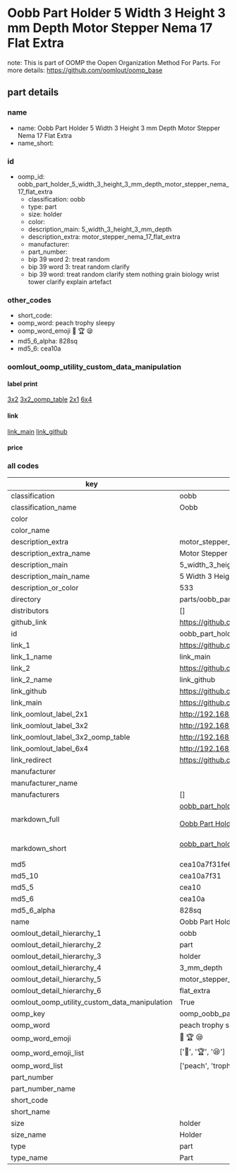 # Oobb Part Holder 5 Width 3 Height 3 mm Depth Motor Stepper Nema 17 Flat Extra  

note: This is part of OOMP the Oopen Organization Method For Parts. For more details: https://github.com/oomlout/oomp_base

##  part details
  







### name
* name: Oobb Part Holder 5 Width 3 Height 3 mm Depth Motor Stepper Nema 17 Flat Extra
* name_short: 
### id
* oomp_id: oobb_part_holder_5_width_3_height_3_mm_depth_motor_stepper_nema_17_flat_extra
  * classification: oobb
  * type: part
  * size: holder
  * color: 
  * description_main: 5_width_3_height_3_mm_depth
  * description_extra: motor_stepper_nema_17_flat_extra
  * manufacturer: 
  * part_number: 
  * bip 39 word 2: treat random
  * bip 39 word 3: treat random clarify
  * bip 39 word: treat random clarify stem nothing grain biology wrist tower clarify explain artefact

### other_codes
* short_code: 
* oomp_word: peach trophy sleepy
* oomp_word_emoji :peach: :trophy: :sleepy:
* md5_6_alpha: 828sq
* md5_6: cea10a






### oomlout_oomp_utility_custom_data_manipulation
#### label print
[3x2](http://192.168.1.245:1112/?label=oomp%20828sq)
[3x2_oomp_table](http://192.168.1.108:1112/?label=oomp%20828sq)
[2x1](http://192.168.1.242:1112/?label=oomp%20828sq)
[6x4](http://192.168.1.55:1112/?label=oomp%20828sq)    

#### link

[link_main](https://github.com/oomlout/oomlout_oomp_version_1_messy/tree/main/parts/oobb_part_holder_5_width_3_height_3_mm_depth_motor_stepper_nema_17_flat_extra) [link_github](https://github.com/oomlout/oomlout_oomp_version_1_messy/tree/main/parts/oobb_part_holder_5_width_3_height_3_mm_depth_motor_stepper_nema_17_flat_extra)                             

#### price







### all codes 
| key | value |  
| --- | --- |  
| classification | oobb |  
| classification_name | Oobb |  
| color |  |  
| color_name |  |  
| description_extra | motor_stepper_nema_17_flat_extra |  
| description_extra_name | Motor Stepper Nema 17 Flat Extra |  
| description_main | 5_width_3_height_3_mm_depth |  
| description_main_name | 5 Width 3 Height 3 mm Depth |  
| description_or_color | 533 |  
| directory | parts/oobb_part_holder_5_width_3_height_3_mm_depth_motor_stepper_nema_17_flat_extra |  
| distributors | [] |  
| github_link | https://github.com/oomlout/oomlout_oomp_part_src/tree/main/parts/oobb_part_holder_5_width_3_height_3_mm_depth_motor_stepper_nema_17_flat_extra |  
| id | oobb_part_holder_5_width_3_height_3_mm_depth_motor_stepper_nema_17_flat_extra |  
| link_1 | https://github.com/oomlout/oomlout_oomp_version_1_messy/tree/main/parts/oobb_part_holder_5_width_3_height_3_mm_depth_motor_stepper_nema_17_flat_extra |  
| link_1_name | link_main |  
| link_2 | https://github.com/oomlout/oomlout_oomp_version_1_messy/tree/main/parts/oobb_part_holder_5_width_3_height_3_mm_depth_motor_stepper_nema_17_flat_extra |  
| link_2_name | link_github |  
| link_github | https://github.com/oomlout/oomlout_oomp_version_1_messy/tree/main/parts/oobb_part_holder_5_width_3_height_3_mm_depth_motor_stepper_nema_17_flat_extra |  
| link_main | https://github.com/oomlout/oomlout_oomp_version_1_messy/tree/main/parts/oobb_part_holder_5_width_3_height_3_mm_depth_motor_stepper_nema_17_flat_extra |  
| link_oomlout_label_2x1 | http://192.168.1.242:1112/?label=oomp%20828sq |  
| link_oomlout_label_3x2 | http://192.168.1.245:1112/?label=oomp%20828sq |  
| link_oomlout_label_3x2_oomp_table | http://192.168.1.108:1112/?label=oomp%20828sq |  
| link_oomlout_label_6x4 | http://192.168.1.55:1112/?label=oomp%20828sq |  
| link_redirect | https://github.com/oomlout/oomlout_oomp_version_1_messy/tree/main/parts/oobb_part_holder_5_width_3_height_3_mm_depth_motor_stepper_nema_17_flat_extra |  
| manufacturer |  |  
| manufacturer_name |  |  
| manufacturers | [] |  
| markdown_full | [oobb_part_holder_5_width_3_height_3_mm_depth_motor_stepper_nema_17_flat_extra](none)<br>[](none)<br>[Oobb Part Holder 5 Width 3 Height 3 Mm Depth Motor Stepper Nema 17 Flat Extra](none)<br><br> |  
| markdown_short | [oobb_part_holder_5_width_3_height_3_mm_depth_motor_stepper_nema_17_flat_extra](none)<br><br> |  
| md5 | cea10a7f31fe62cd964b6d5453ec6f3e |  
| md5_10 | cea10a7f31 |  
| md5_5 | cea10 |  
| md5_6 | cea10a |  
| md5_6_alpha | 828sq |  
| name | Oobb Part Holder 5 Width 3 Height 3 mm Depth Motor Stepper Nema 17 Flat Extra |  
| oomlout_detail_hierarchy_1 | oobb |  
| oomlout_detail_hierarchy_2 | part |  
| oomlout_detail_hierarchy_3 | holder |  
| oomlout_detail_hierarchy_4 | 3_mm_depth |  
| oomlout_detail_hierarchy_5 | motor_stepper_nema_17 |  
| oomlout_detail_hierarchy_6 | flat_extra |  
| oomlout_oomp_utility_custom_data_manipulation | True |  
| oomp_key | oomp_oobb_part_holder_5_width_3_height_3_mm_depth_motor_stepper_nema_17_flat_extra |  
| oomp_word | peach trophy sleepy |  
| oomp_word_emoji | :peach: :trophy: :sleepy: |  
| oomp_word_emoji_list | [':peach:', ':trophy:', ':sleepy:'] |  
| oomp_word_list | ['peach', 'trophy', 'sleepy'] |  
| part_number |  |  
| part_number_name |  |  
| short_code |  |  
| short_name |  |  
| size | holder |  
| size_name | Holder |  
| type | part |  
| type_name | Part |  
